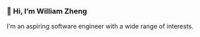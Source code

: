 ### 👋 Hi, I’m William Zheng
I'm an aspiring software engineer with a wide range of interests.

<!---
wzhengg/wzhengg is a ✨ special ✨ repository because its `README.md` (this file) appears on your GitHub profile.
You can click the Preview link to take a look at your changes.
--->

